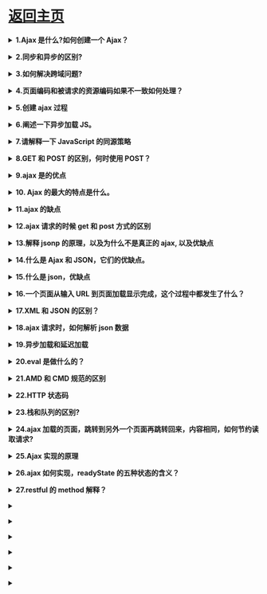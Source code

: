 # [返回主页](https://github.com/yisainan/web-interview/blob/master/README.md)

<b><details><summary>1.Ajax 是什么?如何创建一个 Ajax？</summary></b>

答案：Ajax 全称是 asychronous javascript and xml，可以说是已有技术的组合，主要用来实现客户端与服务器端的异步交互，实现页面的局部刷新。

基本步骤 4 步走：（创建对象、建立连接、发送数据、接收数据）

解析：

```

    1：我要创建一个XMLHttpRequest 对象。
    var xhr=new XMLHttpRequest() 创建对象

    2：我要发送请求，我要跟服务器建立一个连接。

    xhr.open("type 提交方式", "url  提交的地址")

    2.1:如果是post请求，需要设置请求头

    xhr.setRequestHeader("Content-Type","application/x-www-form-urlencoded");

    3：我要发送数据给服务器。

    如果说是get 请求，请求的数据在地址的后面。
    xhr.send() 发送数据，这一步不能省略

    4：接收服务器的数据。
        服务端返回数据会调用一个回调函数。
        通过回调函数去接收数据.
    xhr.onreadystatechange=function(){
            if(xhr.readyState==4){ 响应完成了
                    if(xhr.status==200){ //响应成功了
                          responseText 属性接收服务端返回的数据.
                    }
            }
    }

```

</details>

<b><details><summary>2.同步和异步的区别?</summary></b>

答案：同步：阻塞的；异步：非阻塞的。

解析：

同步：阻塞的

-张三叫李四去吃饭，李四一直忙得不停，张三一直等着，直到李四忙完两个人一块去吃饭

=浏览器向服务器请求数据，服务器比较忙，浏览器一直等着（页面白屏），直到服务器返回数据，浏览器才能显示页面

异步：非阻塞的

-张三叫李四去吃饭，李四在忙，张三说了一声然后自己就去吃饭了，李四忙完后自己去吃

=浏览器向服务器请求数据，服务器比较忙，浏览器可以自如的干原来的事情（显示页面），服务器返回数据的时候通知浏览器一声，浏览器把返回的数据再渲染到页面，局部更新

</details>

<b><details><summary>3.如何解决跨域问题?</summary></b>

答案：JSONP、CORS、服务端代理

解析：

理解跨域的概念：协议、域名、端口都相同才同域，否则都是跨域

扩展：`window.name`、flash URLLoader、Access Control、document.domain（两个 iframe 之间）、location.hash（两个 iframe 之间）

CORS:

服务端添加 header("Access-Control-Allow-Origin", "_");其中“_”号表示允许任何域向我们的服务端提交请求

</details>

<b><details><summary>4.页面编码和被请求的资源编码如果不一致如何处理？</summary></b>

答案：get 请求中的中文需要 encodeURIComponent 编码处理，post 请求不需要进行编码

</details>

<b><details><summary>5.创建 ajax 过程</summary></b>

答案：

1. 创建 XMLHttpRequest 对象,也就是创建一个异步调用对象

2. 创建一个新的 HTTP 请求,并指定该 HTTP 请求的方法、URL 及验证信息

3. 设置响应 HTTP 请求状态变化的函数

4. 发送 HTTP 请求

5. 获取异步调用返回的数据

6. 使用 JavaScript 和 DOM 实现局部刷新

</details>

<b><details><summary>6.阐述一下异步加载 JS。</summary></b>

答案：

1. 异步加载的方案： 动态插入 script 标签

2. 通过 ajax 去获取 js 代码，然后通过 eval 执行

3. script 标签上添加 defer 或者 async 属性

4. 创建并插入 iframe，让它异步执行 js

</details>

<b><details><summary>7.请解释一下 JavaScript 的同源策略</summary></b>

答案：同源策略是客户端脚本（尤其是 Javascript）的重要的安全度量标准。它最早出自 Netscape Navigator2.0，其目的是防止某个文档或脚本从多个不同源装载。所谓同源指的是：协议，域名，端口相同，同源策略是一种安全协议，指一段脚本只能读取来自同一来源的窗口和文档的属性。

</details>

<b><details><summary>8.GET 和 POST 的区别，何时使用 POST？</summary></b>

答案：

GET：一般用于信息获取，使用 URL 传递参数，对所发送信息的数量也有限制，一般在 2000 个字符，有的浏览器是 8000 个字符

POST：一般用于修改服务器上的资源，对所发送的信息没有限制

在以下情况中，请使用 POST 请求：

1. 无法使用缓存文件（更新服务器上的文件或数据库）

2. 向服务器发送大量数据（POST 没有数据量限制）

3. 发送包含未知字符的用户输入时，POST 比 GET 更稳定也更可靠

</details>

<b><details><summary>9.ajax 是的优点</summary></b>

答案：

1.  通过异步模式，提升了用户体验

2.  优化了浏览器和服务器之间的传输，减少不必要的数据往返，减少了带宽占用

3.  Ajax 在客户端运行，承担了一部分本来由服务器承担的工作，减少了大用户量下的服务器负载。

</details>

<b><details><summary>10. Ajax 的最大的特点是什么。</summary></b>

答案：Ajax 可以实现异步通信效果，实现页面局部刷新，带来更好的用户体验；按需获取数据，节约带宽资源；

</details>

<b><details><summary>11.ajax 的缺点</summary></b>

答案：

1.ajax 不支持浏览器 back 按钮。

2.安全问题 AJAX 暴露了与服务器交互的细节。

3.对搜索引擎的支持比较弱。

4.破坏了程序的异常机制。

</details>

<b><details><summary>12.ajax 请求的时候 get 和 post 方式的区别</summary></b>

答案：

get 一般用来进行查询操作，url 地址有长度限制，请求的参数都暴露在 url 地址当中，如果传递中文参数，需要自己进行编码操作，安全性较低。

post 请求方式主要用来提交数据，没有数据长度的限制，提交的数据内容存在于 http 请求体中，数据不会暴漏在 url 地址中。

</details>

<b><details><summary>13.解释 jsonp 的原理，以及为什么不是真正的 ajax, 以及优缺点</summary></b>

答案：

1.jsonp 是用来解决跨域获取数据的一种解决方案，具体是通过动态创建 script 标签，然后通过标签的 src 属性获取 js 文件中的 js 脚本，该脚本的内容是一个函数调用，参数就是服务器返回的数据，为了处理这些返回的数据，需要事先在页面定义好回调函数，本质上使用的并不是 ajax 技术

2.优缺点

- jsonp 优点:

  - 完美解决在测试或者开发中获取不同域下的数据,用户传递一个 callback 参数给服务端，然后服务端返回数据时会将这个 callback 参数作为函数名来包裹住 JSON 数据，这样客户端就可以随意定制自己的函数来自动处理返回数据了。简单来说数据的格式没有发生很大变化

- jsonp 缺点:

  - 1.jsonp 只支持 get 请求而不支持 post 请求,也即是说如果想传给后台一个 json 格式的数据,此时问题就来了,浏览器会报一个 http 状态码 415 错误,告诉你请求格式不正确,这让我很蛋疼(在登录注册中需要给后台传一大串数据),如果都用参数的形式拼接在 url 后面的话不太现实,后台取值也会显得繁琐,
  - 2.在登录模块中需要用到 session 来判断当前用户的登录状态,这时候由于是跨域的原因,前后台的取到的 session 是不一样的,那么就不能就行 session 来判断.
  - 3.由于 jsonp 存在安全性问题(不知 qq 空间的跨域是怎么解决的,还是另有高招?)，后来考虑到上面的一系列问题,采用的是后台进行设置允许跨域请求(但还是存在缺陷的,实质上还是跨域,如上面说的 session 问题).Header set Access-Control-Allow-Origin \*为了防止 XSS 攻击我们的服务器， 我们可以限制域，比如 Access-Control-Allow-Origin: http://blog.csdn.net

</details>

<b><details><summary>14.什么是 Ajax 和 JSON，它们的优缺点。</summary></b>

答案：

- Ajax 是全称是 asynchronous JavaScript andXML，即异步 JavaScript 和 xml，用于在 Web 页面中实现异步数据交互，实现页面局部刷新。

  - 优点：可以使得页面不重载全部内容的情况下加载局部内容，降低数据传输量，避免用户不断刷新或者跳转页面，提高用户体验

  - 缺点：对搜索引擎不友好；要实现 ajax 下的前后退功能成本较大；可能造成请求数的增加跨域问题限制；

- JSON 是一种轻量级的数据交换格式，ECMA 的一个子集

  - 优点：轻量级、易于人的阅读和编写，便于机器（JavaScript）解析，支持复合数据类型（数组、对象、字符串、数字）

</details>

<b><details><summary>15.什么是 json，优缺点</summary></b>

答案：

JSON (JavaScript Object Notation)

优点:

1. 数据格式比较简单, 易于读写, 格式都是压缩的, 占用带宽小
2. 易于解析这种语言, 客户端 javascript 可以简单的通过 eval()进行 JSON 数据的读取搜索
3. 支持多种语言, 包括 ActionScript, C, C#, ColdFusion, Java, JavaScript, Perl, php, Python, Ruby 等语言服务器端语言, 便于服务器端的解析
4. 在 PHP 世界, 已经有 PHP-JSON 和 JSON-PHP 出现了, 便于 PHP 序列化后的程序直接调用. PHP 服务器端的对象、数组等能够直接生 JSON 格式, 便于客户端的访问提取. 另外 PHP 的 PEAR 类已经提出了支持 (http://pear.php.net/pepr/pepr-proposal-show.php?id=198)
5. 因为 JSON 格式能够直接为服务器端代码使用, 大大简化了服务器端和客户端的代码开发量, 但是完成的任务不变, 且易于维护

缺点:

1. 没有 XML 格式这么推广的深入人心和使用广泛, 没有 XML 那么通用性
2. JSON 格式目前在 Web Service 中推广还属于初级阶段 PS: 据说 Google 的 Ajax 是使用 JSON+模板 做的

</details>

<b><details><summary>16.一个页面从输入 URL 到页面加载显示完成，这个过程中都发生了什么？</summary></b>

答案：

1.浏览器地址栏输入 url

2.浏览器会先查看浏览器缓存--系统缓存--路由缓存，如有存在缓存，就直接显示。如果没有，接着第三步

3.域名解析（DNS）获取相应的 ip

4.浏览器向服务器发起 tcp 连接，与浏览器建立 tcp 三次握手

5.握手成功，浏览器向服务器发送 http 请求，请求数据包

6.服务器请求数据，将数据返回到浏览器

7.浏览器接收响应，读取页面内容，解析 html 源码，生成 DOm 树

8.解析 css 样式.浏览器渲染，js 交互绑定多个域名，数量不限；

</details>

<b><details><summary>17.XML 和 JSON 的区别？</summary></b>

答案：

(1).数据体积方面。

JSON 相对于 XML 来讲，数据的体积小，传递的速度更快些。

(2).数据交互方面。

JSON 与 JavaScript 的交互更加方便，更容易解析处理，更好的数据交互。

(3).数据描述方面。

JSON 对数据的描述性比 XML 较差。

(4).传输速度方面。

JSON 的速度要远远快于 XML。

</details>

<b><details><summary>18.ajax 请求时，如何解析 json 数据</summary></b>

答案：使用 eval() 或者 JSON.parse() 鉴于安全性考虑，推荐使用 JSON.parse()更靠谱，对数据的安全性更好。

</details>

<b><details><summary>19.异步加载和延迟加载</summary></b>

答案：

1.异步加载的方案： 动态插入 script 标签

2.通过 ajax 去获取 js 代码，然后通过 eval 执行

3.script 标签上添加 defer 或者 async 属性

4.创建并插入 iframe，让它异步执行 js

5.延迟加载：有些 js 代码并不是页面初始化的时候就立刻需要的，而稍后的某些情况才需要的。

</details>

<b><details><summary>20.eval 是做什么的？</summary></b>

答案：它的功能是把对应的字符串解析成 JS 代码并运行；

解析：应该避免使用 eval，不安全，非常耗性能（2 次，一次解析成 js 语句，一次执行）。

</details>

<b><details><summary>21.AMD 和 CMD 规范的区别</summary></b>

答案：

1.对于依赖的模块，AMD 是提前执行，CMD 是延迟执行

2.CMD 推崇依赖就近，AMD 推崇依赖前置

</details>

<b><details><summary>22.HTTP 状态码</summary></b>

答案：

100 ?Continue ?继续，一般在发送 post 请求时，已发送了 http header 之后服务端将返回此信息，表示确认，之后发送具体参数信息

200 ?OK ? 正常返回信息

201 ?Created ?请求成功并且服务器创建了新的资源

202 ?Accepted ?服务器已接受请求，但尚未处理

301 ?Moved Permanently ?请求的网页已永久移动到新位置。

302 Found ?临时性重定向。

303 See Other ?临时性重定向，且总是使用 GET 请求新的 URI。

304 ?Not Modified ?自从上次请求后，请求的网页未修改过。

400 Bad Request ?服务器无法理解请求的格式，客户端不应当尝试再次使用相同的内容发起请求。

401 Unauthorized ?请求未授权。

403 Forbidden ?禁止访问。

404 Not Found ?找不到如何与 URI 相匹配的资源。

500 Internal Server Error ?最常见的服务器端错误。

503 Service Unavailable 服务器端暂时无法处理请求（可能是过载或维护）。

</details>

<b><details><summary>23.栈和队列的区别?</summary></b>

答案：

- 栈的插入和删除操作都是在一端进行的，而队列的操作却是在两端进行的。
- 队列先进先出，栈先进后出。
- 栈只允许在表尾一端进行插入和删除，而队列只允许在表尾一端进行插入，在表头一端进行删除

拓展：

栈和堆的区别？

栈区（stack）—    由编译器自动分配释放   ，存放函数的参数值，局部变量的值等。

堆区（heap）   —    一般由程序员分配释放，    若程序员不释放，程序结束时可能由 OS 回收。

堆（数据结构）：堆可以被看成是一棵树，如：堆排序；

栈（数据结构）：一种先进后出的数据结构。

</details>

<b><details><summary>24.ajax 加载的页面，跳转到另外一个页面再跳转回来，内容相同，如何节约读取请求?</summary></b>

答案：后台做缓存，读取缓存里面的数据。CDN

</details>

<b><details><summary>25.Ajax 实现的原理</summary></b>

答案：浏览器提供的 XMLHttpRequest 对象

</details>

<b><details><summary>26.ajax 如何实现，readyState 的五种状态的含义？</summary></b>

答案：

- 0 － （未初始化）还没有调用 send()方法
- 1 － （载入）已调用 send()方法，正在发送请求
- 2 － （载入完成）send()方法执行完成，已经接收到全部响应内容
- 3 － （交互）正在解析响应内容
- 4 － （完成）响应内容解析完成，可以在客户端调用了

解析：

(0)未初始化

此阶段确认 XMLHttpRequest 对象是否创建，并为调用 open()方法进行未初始化作好准备。值为 0 表示对象已经存在，否则浏览器会报错－－对象不存在。

(1)载入

此阶段对 XMLHttpRequest 对象进行初始化，即调用 open()方法，根据参数(method,url,true)完成对象状态的设置。并调用 send()方法开始向服务端发送请求。值为 1 表示正在向服务端发送请求。

(2)载入完成

此阶段接收服务器端的响应数据。但获得的还只是服务端响应的原始数据，并不能直接在客户端使用。值为 2 表示已经接收完全部响应数据。并为下一阶段对数据解析作好准备。

(3)交互

此阶段解析接收到的服务器端响应数据。即根据服务器端响应头部返回的 MIME 类型把数据转换成能通过 responseBody、responseText 或 responseXML 属性存取的格式，为在客户端调用作好准备。状态 3 表示正在解析数据。

(4)完成

此阶段确认全部数据都已经解析为客户端可用的格式，解析已经完成。值为 4 表示数据解析完毕，可以通过 XMLHttpRequest 对象的相应属性取得数据。

[参考](https://blog.csdn.net/u011565547/article/details/78979030)

</details>

<b><details><summary>27.restful 的 method 解释？</summary></b>

答案：

</details>

<b><details><summary></summary></b>

答案：

</details>

<b><details><summary></summary></b>

答案：

</details>

<b><details><summary></summary></b>

答案：

</details>

<b><details><summary></summary></b>

答案：

</details>

<b><details><summary></summary></b>

答案：

</details>

<b><details><summary></summary></b>

答案：

</details>
